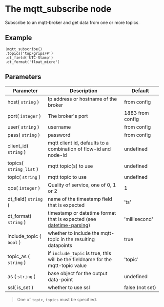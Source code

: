 The mqtt_subscribe node
=====================

Subscribe to an mqtt-broker and get data from one or more topics. 


Example
-------
```dfs  
|mqtt_subscribe()
.topics('top/grips/#')
.dt_field('UTC-Stamp')
.dt_format('float_micro')

```


Parameters
----------

Parameter     | Description | Default 
--------------|-------------|---------
host( `string` )| Ip address or hostname of the broker| from config
port( `integer` )| The broker's port | 1883 from config
user( `string` )| username| from config
pass( `string` )| password| from config
client_id( `string` )| mqtt client id, defaults to a combination of flow-id and node-id| undefined
topics( `string_list` )| mqtt topic(s) to use| undefined
topic( `string` )| mqtt topic to use| undefined
qos( `integer` )|Quality of service, one of 0, 1 or 2| 1 
dt_field( `string` )|name of the timestamp field that is expected|'ts'
dt_format( `string` )|timestamp or datetime format that is expected (see [datetime-parsing](../datetime-parsing.md))| 'millisecond'
include_topic ( `bool` ) |whether to include the mqtt-topic in the resulting datapoints | true
topic_as ( `string` ) | if `include_topic` is true, this will be the fieldname for the mqtt-topic value | 'topic' 
as ( `string` ) | base object for the output data-point | undefined
ssl( is_set ) | whether to use ssl | false (not set)
 
> One of `topic`, `topics` must be specified.
  